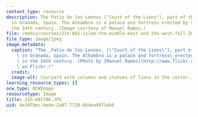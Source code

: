 ```yaml
---
content_type: resource
description: The Patio de los Leones ("Court of the Lions"), part of the Alhambra
  in Granada, Spain. The Alhambra is a palace and fortress erected by the Moors in
  the 14th century. (Image courtesy of Manuel Ramos.)
file: /media/courses/21h-601-islam-the-middle-east-and-the-west-fall-2006/4e1079ecbede2a077728654ead4f3eb0_21h-601f06.JPG
file_type: image/jpeg
image_metadata:
  caption: "The _Patio de los Leones_ (\"Court of the Lions\"), part of the Alhambra\
    \ in Granada, Spain. The Alhambra is a palace and fortress\_erected by the Moors\
    \ in the 14th century. (Photo by [Manuel Ramos](http://www.flickr.com/photos/_mm_/)\
    \ on Flickr.)"
  credit: ''
  image-alt: Couryard with columns and statues of lions in the center.
learning_resource_types: []
ocw_type: OCWImage
resourcetype: Image
title: 21h-601f06.JPG
uid: 4e1079ec-bede-2a07-7728-654ead4f3eb0
---
```

